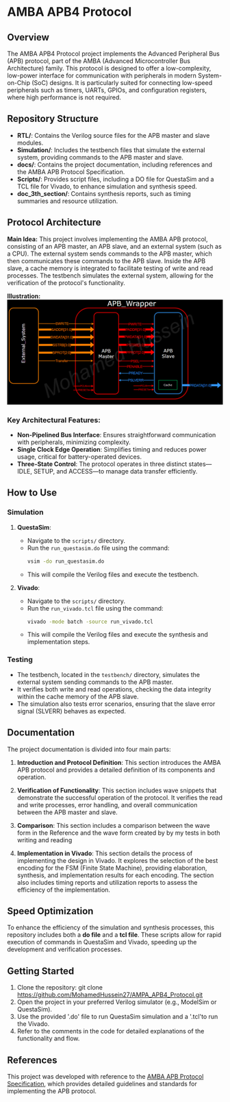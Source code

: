 # AMBA APB4 Protocol

## Overview

The AMBA APB4 Protocol project implements the Advanced Peripheral Bus (APB) protocol, part of the AMBA (Advanced Microcontroller Bus Architecture) family. This protocol is designed to offer a low-complexity, low-power interface for communication with peripherals in modern System-on-Chip (SoC) designs. It is particularly suited for connecting low-speed peripherals such as timers, UARTs, GPIOs, and configuration registers, where high performance is not required.

## Repository Structure

- **RTL/**: Contains the Verilog source files for the APB master and slave modules.
- **Simulation/**: Includes the testbench files that simulate the external system, providing commands to the APB master and slave.
- **docs/**: Contains the project documentation, including references and the AMBA APB Protocol Specification.
- **Scripts/**: Provides script files, including a DO file for QuestaSim and a TCL file for Vivado, to enhance simulation and synthesis speed.
- **doc_3th_section/**: Contains synthesis reports, such as timing summaries and resource utilization.

## Protocol Architecture

**Main Idea:**
This project involves implementing the AMBA APB protocol, consisting of an APB master, an APB slave, and an external system (such as a CPU). The external system sends commands to the APB master, which then communicates these commands to the APB slave. Inside the APB slave, a cache memory is integrated to facilitate testing of write and read processes. The testbench simulates the external system, allowing for the verification of the protocol's functionality.

**Illustration:**
![APB_Arch](Architecture/APB_Architecture_CR.png)

### Key Architectural Features:

- **Non-Pipelined Bus Interface**: Ensures straightforward communication with peripherals, minimizing complexity.
- **Single Clock Edge Operation**: Simplifies timing and reduces power usage, critical for battery-operated devices.
- **Three-State Control**: The protocol operates in three distinct states—IDLE, SETUP, and ACCESS—to manage data transfer efficiently.

## How to Use

### Simulation

1. **QuestaSim**:
   - Navigate to the `scripts/` directory.
   - Run the `run_questasim.do` file using the command:  
     ```sh
     vsim -do run_questasim.do
     ```
   - This will compile the Verilog files and execute the testbench.

2. **Vivado**:
   - Navigate to the `scripts/` directory.
   - Run the `run_vivado.tcl` file using the command:  
     ```sh
     vivado -mode batch -source run_vivado.tcl
     ```
   - This will compile the Verilog files and execute the synthesis and implementation steps.

### Testing

- The testbench, located in the `testbench/` directory, simulates the external system sending commands to the APB master.
- It verifies both write and read operations, checking the data integrity within the cache memory of the APB slave.
- The simulation also tests error scenarios, ensuring that the slave error signal (SLVERR) behaves as expected.

## Documentation

The project documentation is divided into four main parts:

1. **Introduction and Protocol Definition**: This section introduces the AMBA APB protocol and provides a detailed definition of its components and operation.
   
2. **Verification of Functionality**: This section includes wave snippets that demonstrate the successful operation of the protocol. It verifies the read and write processes, error handling, and overall communication between the APB master and slave.

3. **Comparison**: This section includes a comparison between the wave form in the Reference and the wave form created by by my tests in both writing and reading

4. **Implementation in Vivado**: This section details the process of implementing the design in Vivado. It explores the selection of the best encoding for the FSM (Finite State Machine), providing elaboration, synthesis, and implementation results for each encoding. The section also includes timing reports and utilization reports to assess the efficiency of the implementation.

## Speed Optimization

To enhance the efficiency of the simulation and synthesis processes, this repository includes both a **do file** and a **tcl file**. These scripts allow for rapid execution of commands in QuestaSim and Vivado, speeding up the development and verification processes.

## Getting Started

1. Clone the repository: git clone https://github.com/MohamedHussein27/AMPA_APB4_Protocol.git
2. Open the project in your preferred Verilog simulator (e.g., ModelSim or QuestaSim).
3. Use the provided '.do' file to run QuestaSim simulation and a '.tcl'to run the Vivado.
4. Refer to the comments in the code for detailed explanations of the functionality and flow.

## References

This project was developed with reference to the [AMBA APB Protocol Specification](https://www.eecs.umich.edu/courses/eecs373/readings/IHI0024C_amba_apb_protocol_spec.pdf), which provides detailed guidelines and standards for implementing the APB protocol.
